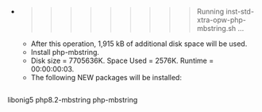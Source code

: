 * >>>>>>>>> Running inst-std-xtra-opw-php-mbstring.sh ...
  * After this operation, 1,915 kB of additional disk space will be used.
  * Install php-mbstring.
  * Disk size = 7705636K. Space Used = 2576K. Runtime = 00:00:00:03.
  * The following NEW packages will be installed:
  ```bash
libonig5 php8.2-mbstring php-mbstring
  ```
